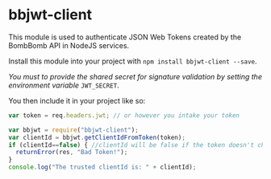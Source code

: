 # bbjwt-client

This module is used to authenticate JSON Web Tokens created by the BombBomb API in NodeJS services.

Install this module into your project with `npm install bbjwt-client --save`.

*You must to provide the shared secret for signature validation by setting the environment variable* `JWT_SECRET`.

You then include it in your project like so: 
```js
var token = req.headers.jwt; // or however you intake your token

var bbjwt = require("bbjwt-client");
var clientId = bbjwt.getClientIdFromToken(token);
if (clientId==false) { //clientId will be false if the token doesn't check out
  returnError(res, "Bad Token!");
}
console.log("The trusted clientId is: " + clientId);
```
